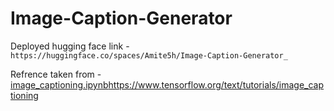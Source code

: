 # Image-Caption-Generator

Deployed hugging face link - `https://huggingface.co/spaces/Amite5h/Image-Caption-Generator_`

Refrence taken from - [image_captioning.ipynb](https://www.tensorflow.org/text/tutorials/image_captioning)https://www.tensorflow.org/text/tutorials/image_captioning
